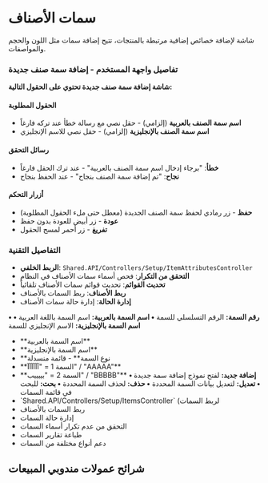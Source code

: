 # سمات الأصناف
شاشة لإضافة خصائص إضافية  مرتبطة بالمنتجات، تتيح إضافة سمات
مثل اللون والحجم والمواصفات.

### تفاصيل واجهة المستخدم - إضافة سمة صنف جديدة
**شاشة إضافة سمة صنف جديدة تحتوي على الحقول التالية:**

#### الحقول المطلوبة
- **اسم سمة الصنف بالعربية** (إلزامي) - حقل نصي مع رسالة خطأ عند تركه فارغاً
- **اسم سمة الصنف بالإنجليزية** (إلزامي) - حقل نصي للاسم الإنجليزي

#### رسائل التحقق
- **خطأ**: "برجاء إدخال اسم سمة الصنف بالعربية" - عند ترك الحقل فارغاً
- **نجاح**: "تم إضافة سمة الصنف بنجاح" - عند الحفظ بنجاح

#### أزرار التحكم
- **حفظ** - زر رمادي لحفظ سمة الصنف الجديدة (معطل حتى ملء الحقول المطلوبة)
- **عودة** - زر أبيض للعودة بدون حفظ
- **تفريغ** - زر أحمر لمسح الحقول

### التفاصيل التقنية
- **الربط الخلفي**: `Shared.API/Controllers/Setup/ItemAttributesController`
- **التحقق من التكرار**: فحص أسماء سمات الأصناف في النظام
- **تحديث القوائم**: تحديث قوائم سمات الأصناف تلقائياً
- **ربط الأصناف**: ربط السمات بالأصناف
- **إدارة الحالة**: إدارة حالة سمات الأصناف

**• رقم السمة:** الرقم التسلسلي للسمة
**• اسم السمة بالعربية:** اسم السمة باللغة العربية
**• اسم السمة بالإنجليزية:** الاسم الإنجليزي للسمة
- \*\*اسم السمة بالعربية\*\* 
- \*\*اسم السمة بالإنجليزية\*\* 
- \*\*نوع السمة\*\*  - قائمة منسدلة
- \*\*السمة 1 = \"آآآآآآ\" / \"AAAAA\"\*\*
- \*\*السمة 2 = \"بييييب\" / \"BBBBB\"\*\*
**• إضافة جديد:** لفتح نموذج إضافة سمة جديدة
**• تعديل:** لتعديل بيانات السمة المحددة
**• حذف:** لحذف السمة المحددة
**• بحث:** للبحث في قائمة السمات
- \`Shared.API/Controllers/Setup/ItemsController\` (لربط السمات
- ربط السمات بالأصناف
- إدارة حالة السمات 
- التحقق من عدم تكرار أسماء السمات
- طباعة تقارير السمات
- دعم أنواع مختلفة من السمات
## شرائح عمولات مندوبي المبيعات
